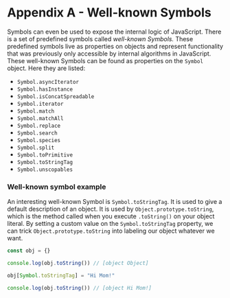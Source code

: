 # Appendix A - Well-known Symbols

Symbols can even be used to expose the internal logic of JavaScript. There is a set of predefined symbols called *well-known Symbols.* These predefined symbols live as properties on objects and represent functionality that was previously only accessible by internal algorithms in JavaScript. These well-known Symbols can be found as properties on the `Symbol` object. Here they are listed:

- `Symbol.asyncIterator`
- `Symbol.hasInstance`
- `Symbol.isConcatSpreadable`
- `Symbol.iterator`
- `Symbol.match`
- `Symbol.matchAll`
- `Symbol.replace`
- `Symbol.search`
- `Symbol.species`
- `Symbol.split`
- `Symbol.toPrimitive`
- `Symbol.toStringTag`
- `Symbol.unscopables`

### Well-known symbol example

An interesting well-known Symbol is `Symbol.toStringTag`. It is used to give a default description of an object. It is used by `Object.prototype.toString`, which is the method called when you execute `.toString()` on your object literal.
By setting a custom value on the `Symbol.toStringTag` property, we can trick `Object.prototype.toString` into labeling our object whatever we want.

```js
const obj = {}

console.log(obj.toString()) // [object Object]

obj[Symbol.toStringTag] = "Hi Mom!"

console.log(obj.toString()) // [object Hi Mom!]
```
 